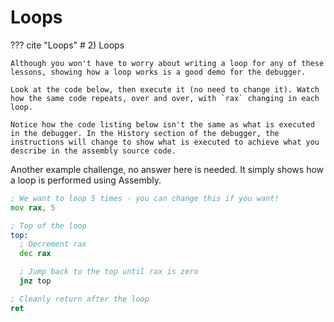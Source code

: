 # Loops

??? cite "Loops"
    # 2) Loops

    Although you won't have to worry about writing a loop for any of these lessons, showing how a loop works is a good demo for the debugger.

    Look at the code below, then execute it (no need to change it). Watch how the same code repeats, over and over, with `rax` changing in each loop.

    Notice how the code listing below isn't the same as what is executed in the debugger. In the History section of the debugger, the instructions will change to show what is executed to achieve what you describe in the assembly source code.

Another example challenge, no answer here is needed. It simply shows how a loop is performed using Assembly.

```asm
; We want to loop 5 times - you can change this if you want!
mov rax, 5

; Top of the loop
top:
  ; Decrement rax
  dec rax

  ; Jump back to the top until rax is zero
  jnz top

; Cleanly return after the loop
ret

```